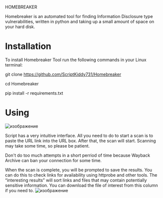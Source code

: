 HOMEBREAKER

Homebreaker is an automated tool for finding Information Disclosure type vulnerabilities, written in python and taking up a small amount of space on your hard disk.

# Installation 
To install Homebreaker Tool run the following commands in your Linux terminal:


git clone https://github.com/ScriptKiddy731/Homebreaker

cd Homebreaker

pip install -r requirements.txt

# Using

![изображение](https://github.com/user-attachments/assets/c2b14334-d4a7-4fc1-bd28-0f43d6a0a862)

Script has a very intuitive interface. All you need to do to start a scan is to paste the URL link into the URL box. After that, the scan will start. Scanning may take some time, so please be patient.

Don't do too much attempts in a short perriod of time because Wayback Archive can ban your connection for some time.

When the scan is complete, you will be prompted to save the results. You can do this to check links for availability using httprobe and other tools.
The “interesting results” will sort links and files that may contain potentially sensitive information.
You can download the file of interest from this column if you need to.
![изображение](https://github.com/user-attachments/assets/d38b65dd-9609-454a-b598-c387d98f8ca8)
